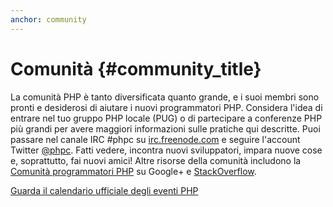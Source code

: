```yaml
---
anchor: community
---
```


# Comunità {#community_title}

La comunità PHP è tanto diversificata quanto grande, e i suoi membri sono pronti
e desiderosi di aiutare i nuovi programmatori PHP. Considera l'idea di entrare
nel tuo gruppo PHP locale (PUG) o di partecipare a conferenze PHP più grandi per
avere maggiori informazioni sulle pratiche qui descritte. Puoi passare nel
canale IRC #phpc su [irc.freenode.com][php-irc] e seguire l'account Twitter
[@phpc][phpc-twitter]. Fatti vedere, incontra nuovi sviluppatori, impara nuove
cose e, soprattutto, fai nuovi amici! Altre risorse della comunità includono la
[Comunità programmatori PHP][php-programmers-gplus] su Google+ e
[StackOverflow][php-so].

[Guarda il calendario ufficiale degli eventi PHP][php-calendar]

[php-irc]: http://webchat.freenode.net/?channels=phpc
[phpc-twitter]: https://twitter.com/phpc
[php-programmers-gplus]: https://plus.google.com/u/0/communities/104245651975268426012
[php-so]: http://stackoverflow.com/questions/tagged/php
[php-calendar]: http://php.net/cal.php
